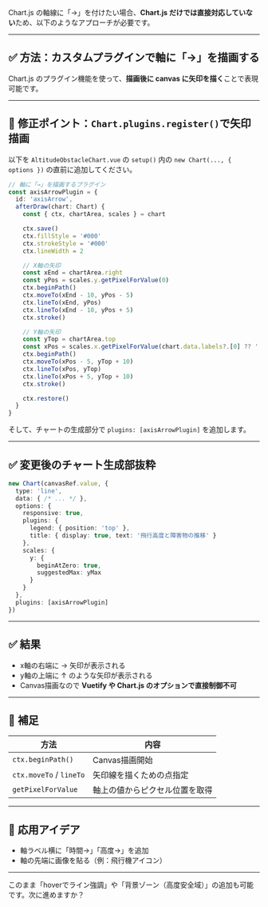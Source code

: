 
Chart.js の軸線に「→」を付けたい場合、**Chart.js だけでは直接対応していない**ため、以下のようなアプローチが必要です。

---

## ✅ 方法：カスタムプラグインで軸に「→」を描画する

Chart.js のプラグイン機能を使って、**描画後に canvas に矢印を描く**ことで表現可能です。

---

## 🧱 修正ポイント：`Chart.plugins.register()`で矢印描画

以下を `AltitudeObstacleChart.vue` の `setup()` 内の `new Chart(..., { options })` の直前に追加してください。

```ts
// 軸に「→」を描画するプラグイン
const axisArrowPlugin = {
  id: 'axisArrow',
  afterDraw(chart: Chart) {
    const { ctx, chartArea, scales } = chart

    ctx.save()
    ctx.fillStyle = '#000'
    ctx.strokeStyle = '#000'
    ctx.lineWidth = 2

    // X軸の矢印
    const xEnd = chartArea.right
    const yPos = scales.y.getPixelForValue(0)
    ctx.beginPath()
    ctx.moveTo(xEnd - 10, yPos - 5)
    ctx.lineTo(xEnd, yPos)
    ctx.lineTo(xEnd - 10, yPos + 5)
    ctx.stroke()

    // Y軸の矢印
    const yTop = chartArea.top
    const xPos = scales.x.getPixelForValue(chart.data.labels?.[0] ?? '')
    ctx.beginPath()
    ctx.moveTo(xPos - 5, yTop + 10)
    ctx.lineTo(xPos, yTop)
    ctx.lineTo(xPos + 5, yTop + 10)
    ctx.stroke()

    ctx.restore()
  }
}
```

そして、チャートの生成部分で `plugins: [axisArrowPlugin]` を追加します。

---

## ✅ 変更後のチャート生成部抜粋

```ts
new Chart(canvasRef.value, {
  type: 'line',
  data: { /* ... */ },
  options: {
    responsive: true,
    plugins: {
      legend: { position: 'top' },
      title: { display: true, text: '飛行高度と障害物の推移' }
    },
    scales: {
      y: {
        beginAtZero: true,
        suggestedMax: yMax
      }
    }
  },
  plugins: [axisArrowPlugin]
})
```

---

## ✅ 結果

* x軸の右端に → 矢印が表示される
* y軸の上端に ↑ のような矢印が表示される
* Canvas描画なので **Vuetify や Chart.js のオプションで直接制御不可**

---

## 🔧 補足

| 方法                      | 内容              |
| ----------------------- | --------------- |
| `ctx.beginPath()`       | Canvas描画開始      |
| `ctx.moveTo` / `lineTo` | 矢印線を描くための点指定    |
| `getPixelForValue`      | 軸上の値からピクセル位置を取得 |

---

## 🧭 応用アイデア

* 軸ラベル横に「時間→」「高度→」を追加
* 軸の先端に画像を貼る（例：飛行機アイコン）

---

このまま「hoverでライン強調」や「背景ゾーン（高度安全域）」の追加も可能です。次に進めますか？
